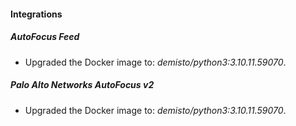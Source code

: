 #### Integrations
##### AutoFocus Feed
- Upgraded the Docker image to: *demisto/python3:3.10.11.59070*.
##### Palo Alto Networks AutoFocus v2
- Upgraded the Docker image to: *demisto/python3:3.10.11.59070*.
